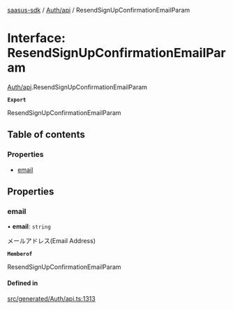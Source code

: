 [saasus-sdk](../README.md) / [Auth/api](../modules/Auth_api.md) / ResendSignUpConfirmationEmailParam

# Interface: ResendSignUpConfirmationEmailParam

[Auth/api](../modules/Auth_api.md).ResendSignUpConfirmationEmailParam

**`Export`**

ResendSignUpConfirmationEmailParam

## Table of contents

### Properties

- [email](Auth_api.ResendSignUpConfirmationEmailParam.md#email)

## Properties

### email

• **email**: `string`

メールアドレス(Email Address)

**`Memberof`**

ResendSignUpConfirmationEmailParam

#### Defined in

[src/generated/Auth/api.ts:1313](https://github.com/saasus-platform/saasus-sdk-javascript/blob/55abc15/src/generated/Auth/api.ts#L1313)
